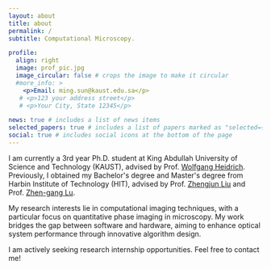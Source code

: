 ```yaml
---
layout: about
title: about
permalink: /
subtitle: Computational Microscopy.

profile:
  align: right
  image: prof_pic.jpg
  image_circular: false # crops the image to make it circular
  #more_info: >
    <p>Email: ming.sun@kaust.edu.sa</p>
   # <p>123 your address street</p>
   # <p>Your City, State 12345</p>

news: true # includes a list of news items
selected_papers: true # includes a list of papers marked as "selected={true}"
social: true # includes social icons at the bottom of the page
---
```


I am currently a 3rd year Ph.D. student at King Abdullah University of Science and Technology (KAUST), advised by Prof. [Wolfgang Heidrich](https://vccimaging.org/People/heidriw/). Previously, I obtained my Bachelor's degree and Master's degree from Harbin Institute of Technology (HIT), advised by  Prof. [Zhengjun Liu](https://www.researchgate.net/profile/Zhengjun-Liu-3) and Prof. [Zhen-gang Lu](https://homepage.hit.edu.cn/luzhengang).

My research interests lie in computational imaging techniques, with a particular focus on quantitative phase imaging in microscopy. My work bridges the gap between software and hardware, aiming to enhance optical system performance through innovative algorithm design.

I am actively seeking research internship opportunities. Feel free to contact me!
